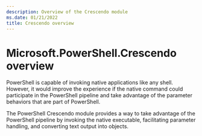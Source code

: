 ```yaml
---
description: Overview of the Crescendo module
ms.date: 01/21/2022
title: Crescendo overview
---
```

# Microsoft.PowerShell.Crescendo overview

PowerShell is capable of invoking native applications like any shell. However, it would improve the
experience if the native command could participate in the PowerShell pipeline and take advantage of
the parameter behaviors that are part of PowerShell.

The PowerShell Crescendo module provides a way to take advantage of the PowerShell pipeline by
invoking the native executable, facilitating parameter handling, and converting text output into
objects.
